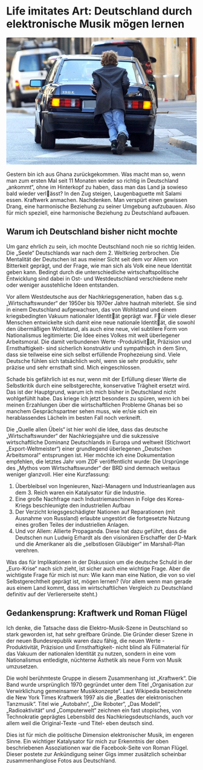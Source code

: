 # Life imitates Art: Deutschland durch elektronische Musik mögen lernen

![Deutschland](deutschland.jpg)

Gestern bin ich aus Ghana zurückgekommen. Was macht man so, wenn man zum ersten Mal seit 11 Monaten wieder so richtig in Deutschland „ankommt“, ohne im Hinterkopf zu haben, dass man das Land ja sowieso bald wieder verlässt? In den Zug steigen, Laugenbaguette mit Salami essen. Kraftwerk anmachen. Nachdenken. Man verspürt einen gewissen Drang, eine harmonische Beziehung zu seiner Umgebung aufzubauen. Also für mich speziell, eine harmonische Beziehung zu Deutschland aufbauen.

## Warum ich Deutschland bisher nicht mochte

Um ganz ehrlich zu sein, ich mochte Deutschland noch nie so richtig leiden. Die „Seele“ Deutschlands war nach dem 2. Weltkrieg zerbrochen. Die Mentalität der Deutschen ist aus meiner Sicht seit dem vor Allem von Bitterkeit geprägt, und der Frage, wie man sich als Volk eine neue Identität geben kann. Bedingt durch die unterschiedliche wirtschaftspolitische Entwicklung sind dabei in Ost- und Westdeutschland verschiedene mehr oder weniger ausstehliche Ideen entstanden.

Vor allem Westdeutsche aus der Nachkriegsgeneration, haben das s.g. „Wirtschaftswunder“ der 1950er bis 1970er Jahre hautnah miterlebt. Sie sind in einem Deutschland aufgewachsen, das von Wohlstand und einem kriegsbedingten Vakuum nationaler Identität geprägt war. Für viele dieser Menschen entwickelte sich damit eine neue nationale Identität, die sowohl den übermäßigen Wohlstand, als auch eine neue, viel subtilere Form von Nationalismus legitimierte: Die Idee eines Volkes mit weit überlegener Arbeitsmoral. Die damit verbundenen Werte -Produktivität, Präzision  und Ernsthaftigkeit- sind sicherlich konstruktiv und sympathisch in dem Sinn, dass sie teilweise eine sich selbst erfüllende Prophezeiung sind. Viele Deutsche fühlen sich tatsächlich wohl, wenn sie sehr produktiv, sehr präzise und sehr ernsthaft sind. Mich eingeschlossen.

Schade bis gefährlich ist es nur, wenn mit der Erfüllung dieser Werte die Selbstkritik durch eine selbstgerechte, konservative Trägheit ersetzt wird. Das ist der Hauptgrund, warum ich mich bisher in Deutschland nicht wohlgefühlt habe. Das kriege ich jetzt besonders zu spüren, wenn ich bei meinen Erzahlungen über die wirtschaftlichen Probleme Ghanas bei so manchem Gesprächspartner sehen muss, wie er/sie sich ein herablassendes Lächeln im besten Fall noch verkneift.

Die „Quelle allen Übels“ ist hier wohl die Idee, dass das deutsche „Wirtschaftswunder“ der Nachkriegsjahre und die sukzessive wirtschaftliche Dominanz Deutschlands in Europa und weltweit (Stichwort „Export-Weltmeister“) einer grundlegend überlegenen „Deutschen Arbeitsmoral“ entsprungen ist. Hier möchte ich eine Dokumentation empfehlen, die letztes Jahr vom ZDF veröffentlicht wurde: Die Ursprünge des „Mythos vom Wirtschaftswunder“ der BRD sind demnach weitaus weniger glanzvoll. Hier eine Kurzfassung:


1. Überbleibsel von Ingenieuren, Nazi-Managern und Industrieanlagen aus dem 3. Reich waren ein Katalysator für die Industrie.
2. Eine große Nachfrage nach Industriemaschinen in Folge des Korea-Kriegs beschleunigte den industriellen Aufbau
3. Der Verzicht kriegsgeschädigter Nationen auf Reparationen (mit Ausnahme von Russland) erlaubte ungestört die fortgesetzte Nutzung eines großen Teiles der industriellen Anlagen.
4. Und vor Allem: Allierte Propaganda. Diese hat dazu geführt, dass die Deutschen nun Ludwig Erhardt als den visionären Erschaffer der D-Mark und die Amerikaner als die „selbstlosen Gläubiger“ im Marshall-Plan verehren.

Was das für Implikationen in der Diskussion um die deutsche Schuld in der „Euro-Krise“ nach sich zieht, ist sicher auch eine wichtige Frage. Aber die wichtigste Frage für mich ist nun: Wie kann man eine Nation, die von so viel Selbstgerechtheit geprägt ist, mögen lernen? (Vor allem wenn man gerade aus einem Land kommt, dass im wirtschaftlichen Vergleich zu Deutschland definitiv auf der Verliererseite steht.)

## Gedankensprung: Kraftwerk und Roman Flügel

Ich denke, die Tatsache dass die Elektro-Musik-Szene in Deutschland so stark geworden ist, hat sehr greifbare Gründe. Die Gründer dieser Szene in der neuen Bundesrepublik waren dazu fähig, die neuen Werte -Produktivität, Präzision und Ernsthaftigkeit- nicht blind als Füllmaterial für das Vakuum der nationalen Identität zu nutzen, sondern in eine vom Nationalismus entledigte, nüchterne Ästhetik als neue Form von Musik umzusetzen.

Die wohl berühmteste Gruppe in diesem Zusammenhang ist „Kraftwerk“. Die Band wurde ursprünglich 1970 gegründet unter dem Titel „Organisation zur Verwirklichung gemeinsamer Musikkonzepte“. Laut Wikipedia bezeichnete die New York Times Kraftwerk 1997 als die „Beatles der elektronischen Tanzmusik“. Titel wie „Autobahn“, „Die Roboter“, „Das Modell“, „Radioaktivität“ und „Computerwelt“ zeichnen ein fast utopisches, von Technokratie geprägtes Lebensbild des Nachkriegsdeutschlands, auch vor allem weil die Original-Texte -und Titel- eben deutsch sind.

Dies ist für mich die politische Dimension elektronischer Musik, im engeren Sinne. Ein wichtiger Katalysator für mich zur Erkenntnis der oben beschriebenen Assoziationen war die Facebook-Seite von Roman Flügel. Dieser postete zur Ankündigung seiner Gigs immer zusätzlich scheinbar zusammenhanglose Fotos aus Deutschland.
